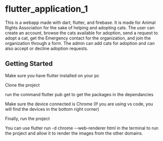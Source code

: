# flutter_application_1

This is a webapp made with dart, flutter, and firebase. It is made for Animal Rights Association for the sake of helping and adopting cats. The user can create an account, browse the cats available for adoption, send a request to adopt a cat, get the Emergency contact for the organization, and join the organization through a form. The admin can add cats for adoption and can also accept or decline adoption requests.

## Getting Started

Make sure you have flutter installed on your pc

Clone the project

run the command
    flutter pub get 
to get the packages in the dependancies

Make sure the device connected is Chrome (If you are using vs code, you will find the devices in the    bottom right corner)

Finally, run the project

You can use
    flutter run -d chrome --web-renderer html
in the terminal to run the project and allow it to render the images from the other domains.

